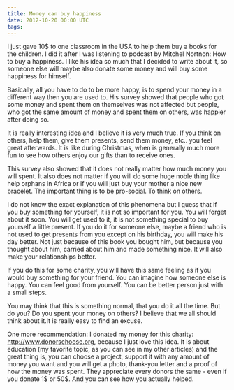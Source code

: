 ```yaml
---
title: Money can buy happiness
date: 2012-10-20 00:00 UTC
tags:
---
```


I just gave 10$ to one classroom in the USA to help them buy a books for the children.
I did it after I was listening to podcast by Mitchel Nortnon: How to buy a happiness.
I like his idea so much that I decided to write about it, so someone else will maybe also donate some money and will buy some happiness for himself.


Basically, all you have to do to be more happy, is to spend your money in a different way then you are used to.
His survey showed that people who got some money and spent them on themselves was not affected but people,
who got the same amount of money and spent them on others, was happier after doing so.

It is really interesting idea and I believe it is very much true. If you think on others, help them,
give them presents, send them money, etc.. you feel great afterwards. It is like during Christmas,
when is generally much more fun to see how others enjoy our gifts than to receive ones.

This survey also showed that it does not really matter how much money you will spent.
It also does not matter if you will do some huge noble thing like help orphans in Africa or if you will just buy your mother a nice new bracelet.
The important thing is to be pro-social. To think on others.

I do not know the exact explanation of this phenomena but I guess that if you buy something for yourself,
it is not so important for you. You will forget about it soon. You will get used to it,
it is not something special to buy yourself a little present.
If you do it for someone else, maybe a friend who is not used to get presents from you except on his birthday,
you will make his day better. Not just because of this book you bought him, but because you thought about him,
carried about him and made something nice. It will also make your relationships better.

If you do this for some charity, you will have this same feeling as if you would buy something for your friend.
You can imagine how someone else is happy. You can feel good from yourself. You can be better person just with a small steps.

You may think that this is something normal, that you do it all the time. But do you? Do you spent your money on others?
I believe that we all should think about it.It is really easy to find an excuse.

One more recommendation: I donated my money for this charity: http://www.donorschoose.org, because I just love this idea.
It is about education (my favorite topic, as you can see in my other articles) and the great thing is,
you can choose a project, support it with any amount of money you want and you will get a photo, thank-you letter and a proof of how the money was spent.
They appreciate every donors the same - even if you donate 1$ or 50$. And you can see how you actually helped.